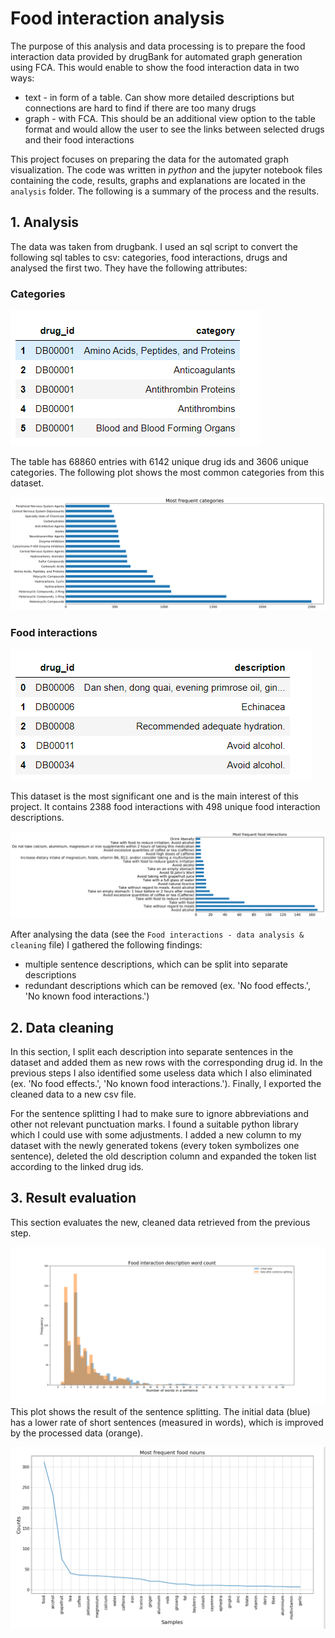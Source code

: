# Food interaction analysis

The purpose of this analysis and data processing is to prepare the food interaction data provided by 
drugBank for automated graph generation using FCA. This would enable to show the food interaction
data in two ways:
- text - in form of a table. Can show more detailed descriptions but connections are hard to find
if there are too many drugs
- graph - with FCA. This should be an additional view option to the table format and would allow the 
user to see the links between selected drugs and their food interactions

This project focuses on preparing the data for the automated graph visualization. The code was written in
*python* and the jupyter notebook files containing the code, results, graphs and explanations are located in the 
`analysis` folder. The following is a summary of the process and the results.

## 1. Analysis

The data was taken from drugbank. I used an sql script to convert the following sql tables to csv: categories, food interactions, drugs and 
analysed the first two. They have the following attributes:

### Categories
![Categories table](plots/category%20table.PNG)

The table has 68860 entries with 6142 unique drug ids and 3606 unique categories. 
The following plot shows the most common categories from this dataset.

![Most frequent categories plot](plots/Most%20frequent%20categories.png)

### Food interactions
![Food interactions table](plots/food%20int%20table.PNG)

This dataset is the most significant one and is the main interest of this project. 
It contains 2388 food interactions with 498 unique food interaction descriptions.

![Most frequent food interactions plot](plots/Most%20frequent%20descriptions.png)

After analysing the data (see the `Food interactions - data analysis & cleaning` file) I gathered the
following findings:
- multiple sentence descriptions, which can be split into separate descriptions
- redundant descriptions which can be removed (ex. 'No food effects.', 'No known food interactions.')

## 2. Data cleaning

In this section, I split each description into separate sentences in the dataset and added them as new rows with the corresponding drug id. In the previous steps I also identified some useless data which I also eliminated (ex. 'No food effects.', 'No known food interactions.'). Finally, I exported the cleaned data to a new csv file.

For the sentence splitting I had to make sure to ignore abbreviations and other not relevant punctuation
marks. I found a suitable python library which I could use with some adjustments. I added a new column 
to my dataset with the newly generated tokens (every token symbolizes one sentence), deleted the old description 
column and expanded the token list according to the linked drug ids.

## 3. Result evaluation
This section evaluates the new, cleaned data retrieved from the previous step. 

![Word count plot](plots/Word%20count%20plot.png)
This plot shows the result of the sentence splitting. The initial data (blue) has a lower rate of short
sentences (measured in words), which is improved by the processed data (orange).

![Frequent food nouns plot](plots/frequent%20food%20nouns.PNG)

   

 